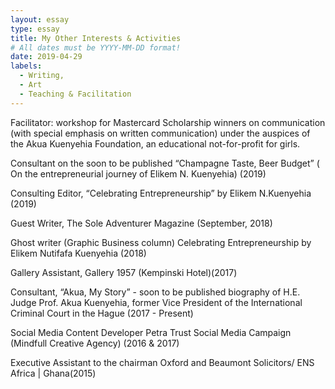 ```yaml
---
layout: essay
type: essay
title: My Other Interests & Activities
# All dates must be YYYY-MM-DD format!
date: 2019-04-29
labels:
  - Writing, 
  - Art
  - Teaching & Facilitation
---
```




Facilitator: workshop for Mastercard Scholarship winners on communication  (with special emphasis on written communication) under the auspices of the Akua Kuenyehia Foundation, an educational not-for-profit for girls.

Consultant on the soon to be published  “Champagne Taste, Beer Budget” ( On the entrepreneurial journey of Elikem N. Kuenyehia)		(2019)

Consulting Editor, “Celebrating Entrepreneurship” by Elikem N.Kuenyehia (2019)

Guest Writer, The Sole Adventurer Magazine (September, 2018)

Ghost writer (Graphic Business column) Celebrating Entrepreneurship by Elikem Nutifafa Kuenyehia (2018)

Gallery Assistant, Gallery 1957 (Kempinski Hotel)(2017)

Consultant, “Akua, My Story” - soon to be published biography of H.E. Judge Prof. Akua Kuenyehia, former Vice President of the International Criminal Court in the Hague (2017 - Present)

Social Media Content Developer Petra Trust Social Media Campaign (Mindfull Creative Agency) (2016 & 2017)

Executive Assistant to the chairman Oxford and Beaumont Solicitors/ ENS Africa | Ghana(2015)

